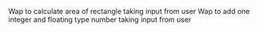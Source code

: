 Wap to calculate area of rectangle taking input from user
Wap to add one integer and floating type number taking input from user